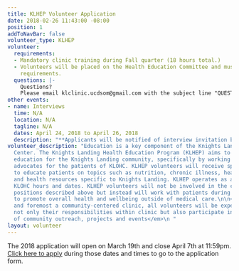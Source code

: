 ```yaml
---
title: KLHEP Volunteer Application
date: 2018-02-26 11:43:00 -08:00
position: 1
addToNavBar: false
volunteer_type: KLHEP
volunteer:
  requirements:
  - Mandatory clinic training during Fall quarter (18 hours total.)
  - Volunteers will be placed on the Health Education Committee and must fill committee
    requirements.
  questions: |-
    Questions?
    Please email klclinic.ucdsom@gmail.com with the subject line "QUESTION".
other events:
- name: Interviews
  time: N/A
  location: N/A
  tagline: N/A
  dates: April 24, 2018 to April 26, 2018
  description: "**Applicants will be notified of interview invitation by April 13th**"
volunteer_description: "Education is a key component of the Knights Landing One Health
  Center. The Knights Landing Health Education Program (KLHEP) aims to provide health
  education for the Knights Landing community, specifically by working as one-on-one
  advocates for the patients of KLOHC. KLHEP volunteers will receive special training
  to educate patients on topics such as nutrition, chronic illness, health behavior,
  and health resources specific to Knights Landing. KLHEP operates as a part of regular
  KLOHC hours and dates. KLHEP volunteers will not be involved in the clinic volunteer
  positions described above but instead will work with patients during their visit
  to promote overall health and wellbeing outside of medical care.\n\n<em>*As first
  and foremost a community-centered clinic, all volunteers will be expected to fulfill
  not only their responsibilities within clinic but also participate in a variety
  of community outreach, projects and events</em>\n "
layout: volunteer
---
```


The 2018 application will open on March 19th and close April 7th at 11:59pm. [Click here to apply](https://goo.gl/forms/FMHI31aW3qDpPHyo1) during those dates and times to go to the application form.
